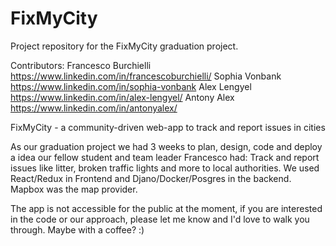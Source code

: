 # FixMyCity

Project repository for the FixMyCity graduation project. 

Contributors:
Francesco Burchielli https://www.linkedin.com/in/francescoburchielli/
Sophia Vonbank https://www.linkedin.com/in/sophia-vonbank
Alex Lengyel  https://www.linkedin.com/in/alex-lengyel/
Antony Alex https://www.linkedin.com/in/antonyalex/

FixMyCity - a community-driven web-app to track and report issues in cities

As our graduation project we had 3 weeks to plan, design, code and deploy a idea our fellow student and team leader Francesco had: Track and report issues like litter, broken traffic lights and more to local authorities. We used React/Redux in Frontend and Djano/Docker/Posgres in the backend. Mapbox was the map provider.

The app is not accessible for the public at the moment, if you are interested in the code or our approach, please let me know and I'd love to walk you through. Maybe with a coffee? :)

